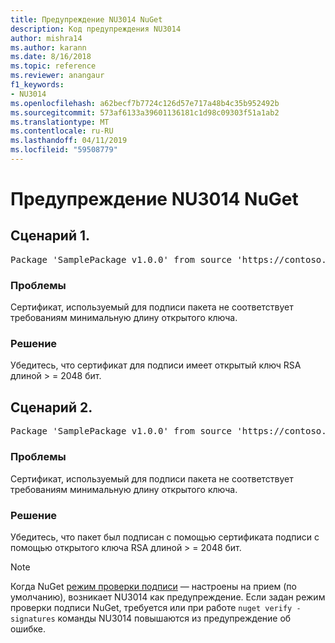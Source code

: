 ```yaml
---
title: Предупреждение NU3014 NuGet
description: Код предупреждения NU3014
author: mishra14
ms.author: karann
ms.date: 8/16/2018
ms.topic: reference
ms.reviewer: anangaur
f1_keywords:
- NU3014
ms.openlocfilehash: a62becf7b7724c126d57e717a48b4c35b952492b
ms.sourcegitcommit: 573af6133a39601136181c1d98c09303f51a1ab2
ms.translationtype: MT
ms.contentlocale: ru-RU
ms.lasthandoff: 04/11/2019
ms.locfileid: "59508779"
---
```

# <a name="nuget-warning-nu3014"></a>Предупреждение NU3014 NuGet

## <a name="scenario-1"></a>Сценарий 1.

<pre>Package 'SamplePackage v1.0.0' from source 'https://contoso.com/index.json': The signing certificate does not meet a minimum public key length requirement.</pre>

### <a name="issue"></a>Проблемы

Сертификат, используемый для подписи пакета не соответствует требованиям минимальную длину открытого ключа.


### <a name="solution"></a>Решение

Убедитесь, что сертификат для подписи имеет открытый ключ RSA длиной > = 2048 бит.



## <a name="scenario-2"></a>Сценарий 2.

<pre>Package 'SamplePackage v1.0.0' from source 'https://contoso.com/index.json': The primary signature's certificate does not meet a minimum public key length requirement.</pre>

### <a name="issue"></a>Проблемы

Сертификат, используемый для подписи пакета не соответствует требованиям минимальную длину открытого ключа.


### <a name="solution"></a>Решение

Убедитесь, что пакет был подписан с помощью сертификата подписи с помощью открытого ключа RSA длиной > = 2048 бит.


> [!Note]
> Когда NuGet [режим проверки подписи](https://docs.microsoft.com/en-us/nuget/consume-packages/installing-signed-packages#configure-package-signature-requirements) — настроены на прием (по умолчанию), возникает NU3014 как предупреждение. Если задан режим проверки подписи NuGet, требуется или при работе `nuget verify -signatures` команды NU3014 повышаются из предупреждение об ошибке. 
